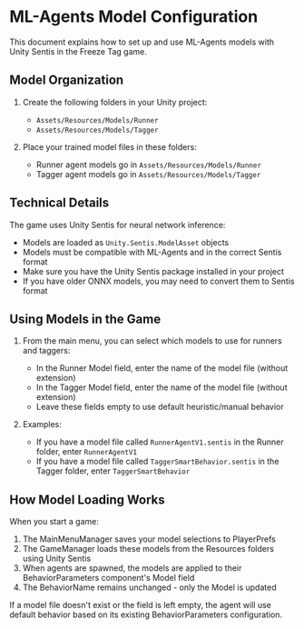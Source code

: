 # ML-Agents Model Configuration

This document explains how to set up and use ML-Agents models with Unity Sentis in the Freeze Tag game.

## Model Organization

1. Create the following folders in your Unity project:
   - `Assets/Resources/Models/Runner`
   - `Assets/Resources/Models/Tagger`

2. Place your trained model files in these folders:
   - Runner agent models go in `Assets/Resources/Models/Runner`
   - Tagger agent models go in `Assets/Resources/Models/Tagger`

## Technical Details

The game uses Unity Sentis for neural network inference:
- Models are loaded as `Unity.Sentis.ModelAsset` objects
- Models must be compatible with ML-Agents and in the correct Sentis format
- Make sure you have the Unity Sentis package installed in your project
- If you have older ONNX models, you may need to convert them to Sentis format

## Using Models in the Game

1. From the main menu, you can select which models to use for runners and taggers:
   - In the Runner Model field, enter the name of the model file (without extension)
   - In the Tagger Model field, enter the name of the model file (without extension)
   - Leave these fields empty to use default heuristic/manual behavior

2. Examples:
   - If you have a model file called `RunnerAgentV1.sentis` in the Runner folder, enter `RunnerAgentV1`
   - If you have a model file called `TaggerSmartBehavior.sentis` in the Tagger folder, enter `TaggerSmartBehavior`

## How Model Loading Works

When you start a game:

1. The MainMenuManager saves your model selections to PlayerPrefs
2. The GameManager loads these models from the Resources folders using Unity Sentis
3. When agents are spawned, the models are applied to their BehaviorParameters component's Model field
4. The BehaviorName remains unchanged - only the Model is updated

If a model file doesn't exist or the field is left empty, the agent will use default behavior based on its existing BehaviorParameters configuration. 